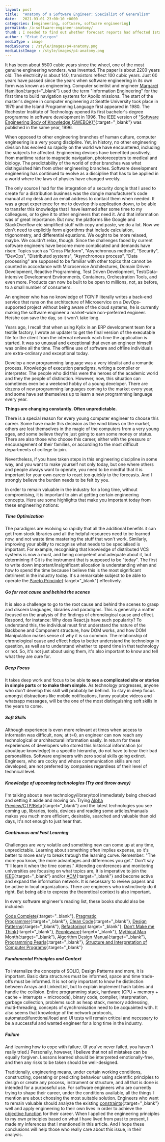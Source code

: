```yaml
---
layout: post
title:  "Anatomy of a Software Engineer: Specialist of Generalism"
date:   2021-03-01 23:00:10 +0000
categories: [engineering, software, software engineering]
permalink: /a-software-engineer-anatomy/
thumb : I needed to find out whether forecast reports had affected Istanbul stock market's closing prices. I just wanted to try what can be done with time series analysis methods..
author : "Erkut Evirgen"
mediaType : image
mediaSource : /style/images/p4-anatomy.png
mediaListImage : /style/images/p4-anatomy.png
---
```

It has been about 5500 cubic years since the wheel, one of the most genuine engineering wonders, was invented. The paper is about 2200 years old. The electricity is about 140, transistors reflect 100 cubic years. Just 60 years have passed since the years when software engineering in its own form was known as engineering. Computer scientist and engineer [Margaret Hamilton](https://en.wikipedia.org/wiki/Margaret_Hamilton_(software_engineer)){:target="_blank"}  used the term "Information Engineering" for the first time to build navigation systems for Apollo missions. The start of the master's degree in computer engineering at Seattle University took place in 1979 and the Island Programming Language first appeared in 1980. The Rochester Institute of Technology opened its first bachelor's degree programme in software development in 1996. The IEEE version of ["Software Engineering Body of Knowledge (SWEBOK)"](https://cs.fit.edu/~kgallagher/Schtick/Serious/SWEBOKv3.pdf){:target="_blank"} was published in the same year, 1996.

When opposed to other engineering branches of human culture, computer engineering is a very young discipline. Yet, in history, no other engineering division has evolved so rapidly on the world we have encountered, including the subjects he affected. Engineering devices have benefited positively, from maritime radar to magnetic navigation, photoreceptors to medical and biology. The predictability of the world of other branches was what distinguished him from other engineering branches. Software development engineering has continued to evolve as a discipline that has to be applied in a world where the laws of physics have changed weekly.

The only source I had for the integration of a security dongle that I used to create for a distribution business was the dongle manufacturer's code manual at my desk and an email address to contact them when needed. It was a great experience for me to develop this application down, to be able to transfer this knowledge that I have learned after some time to my colleagues, or to give it to other engineers that need it. And that information was of great importance.
But now, the platforms like Google and StackOverflow etc simplified stuff with copy and paste, we do a lot. Now we don't need to explicitly form algorithms that include calculation, trigonometry, and differential equations. We ought to be more relaxed, maybe. We couldn't relax, though. Since the challenges faced by current software engineers have become more complicated and demands have risen: Topics such as "Cross Platform", "Asynchronous method", "Security", "DevOps", "Distributed systems", "Asynchronous process", "Data processing" are supposed to be familiar with other topics that cannot be counted in accordance with Microservice Architectures, Domain Driven Development, Reactive Programming, Test Driven Development, Test/Data-intensive Development Environments, Containers, Orchestration Tools, and even more. Products can now be built to be open to millions, not, as before, to a small number of consumers.

An engineer who has no knowledge of TCP/IP literally writes a back-end service that runs on the architecture of Microservice on a DevOps-supported project without being aware of the cloud systems, he is currently making the software engineer a market-wide non-preferred engineer. He/she can save the day, so it won't take long.

Years ago, I recall that when using Kylix in an ERP development team for a textile factory, I wrote an updater to get the final version of the executable file for the client from the internal network each time the application is started. It was so unusual and exceptional that even an engineer himself was online all the time. The offline use of software and offline individuals are extra-ordinary and exceptional today.

Develop a new programming language was a very idealist and a romantic process. Knowledge of execution paradigms, writing a compiler or interpreter. The people who did this were the heroes of the academic world and they the people of distinction. However, now, this situation can sometimes even be a weekend hobby of a young developer. There are dozens of new programming languages coming to the market every year, and some have set themselves up to learn a new programming language every year.

**Things are changing constantly. Often unpredictable.**

There is a special reason for every young computer engineer to choose this career. Some have made this decision as the wind blows on the market, others are lost themselves in the magic of the computers from a very young ages, and some believe they're just going to earn some money or status. There are also those who choose this career, either with the pressure or encouragement of their families, or according to the most difficult departments of college to join.

Nevertheless, if you have taken steps in this engineering discipline in some way, and you want to make yourself not only today, but one where others and people always want to operate, you need to be mindful that it is important for your own career to react too quickly to the forecasts. And I strongly believe the burden needs to be felt by you.

In order to remain valuable in the industry for a long time, without compromising, it is important to aim at getting certain engineering concepts. Here are some highlights that make you important today from these engineering notions:

##### Time Optimization

The paradigms are evolving so rapidly that all the additional benefits it can get from stock libraries and all the helpful resources need to be learned now, and not waste time mastering the stuff that won't work. Similarly, improving your ability to recognise what needs to be specialised is important. For example, recognising that knowledge of distributed VCS systems is now a must, and being competent and adequate about it, but determining if Git is the instrument that is supposed to be "today". The first to write down important/insignificant allocation is understanding when and how to spend the time because I believe this is the most significant detriment in the industry today. It's a remarkable subject to be able to operate the [Pareto Principle](https://en.wikipedia.org/wiki/Pareto_principle){:target="_blank"} effectively.

##### Go for root cause and behind the scenes

It is also a challenge to go to the root cause and behind the scenes to grasp and discern languages, libraries and paradigms. This is generally a matter focused on the analysis of the findings of chronological cause and effect. Respond, for instance: Why does React.js have such popularity? To understand this, the individual must first understand the nature of the Backbone and Component structure, how DOM works, and how DOM Manipulation makes sense of why it is so common. The relationship of chronological cause and effect helps to better understand the technology in question, as well as to understand whether to spend time in that technology or not. So, it's not just about using them, it's also important to know and tell what they are cure for.

##### Deep Focus

It takes deep work and focus to be able **to see a complicated site or stories in simple parts** or **to make them simple**. As technology progresses, anyone who don't develop this skill will probably be behind. To stay in deep focus amongst distractions like mobile notifications, funny youtube videos and whatsapp messages, will be the one of the most distinguishing soft skills in the years to come.

##### Soft Skills

Although experience is even more relevant at times when access to informatin was difficult, now, at t=0, an engineer can now reach any technological or architectural information easily. In return for these experiences of developers who stored this historical information (or aboutique knowledge) in a specific hierarchy, do not have to bear their bad personalities. Software engineers with zero social skills going extinct. Engineers, who are cocky and whose communication skills are not developed, are not preferred by companies regardless of their level of technical level.

##### Knowledge of upcoming technologies (Try and throw away)

I'm talking about a new technology/library/tool immediately being checked and setting it aside and moving on. Trying [Alpha Preview/CTP/Beta](https://stackoverflow.com/a/736475){:target="_blank"} and the latest technologies you see coming up, libraries, tools, devices and reading some articles/manuals makes you much more efficient, desirable, searched and valuable than old days, It's not enough to just hear that.

##### Continuous and Fast Learning

Challenges are very volatile and something new can come up at any time, unpredictable. Learning about something often implies expense, so it's better to move early to break through the learning curve. Remember: "The more you know, the more advantages and differences you get." Don't say "I'll learn it when the time comes." Attending conferences and monitoring universities are focusing on what topics are, It is imperative to join the [IEEE](https://www.ieee.org/){:target="_blank"}  and/or [ACM](https://www.acm.org/){:target="_blank"} and become active and expand the information network. It is necessary to review papers and be active in local organizations. There are engineers who instinctively do it right. But being able to express the theoretical context is also important.

In every software engineer's reading list, these books should also be included:

[Code Complete](https://www.amazon.co.uk/Code-Complete-Practical-Handbook-Construction/dp/0735619670){:target="_blank"},
[Pragmatic Programmer](https://www.amazon.co.uk/Pragmatic-Programmer-journey-mastery-Anniversary/dp/0135957052/){:target="_blank"},
[Clean Code](https://www.amazon.co.uk/Clean-Code-Handbook-Software-Craftsmanship/dp/0132350882/){:target="_blank"},
[Design Patterns](https://www.amazon.co.uk/Design-patterns-elements-reusable-object-oriented/dp/0201633612/){:target="_blank"},
[Refactoring](https://www.amazon.co.uk/Refactoring-Improving-Existing-Addison-Wesley-Technology/dp/0134757599/){:target="_blank"},
[Don’t Make me Think](https://www.amazon.co.uk/Dont-Make-Think-Revisited-Usability/dp/0321965515/){:target="_blank"},
[Peopleware](https://www.amazon.co.uk/Peopleware-Productive-Projects-Teams-3rd/dp/0321934113){:target="_blank"},
[Mythical Man Month](https://www.amazon.co.uk/Mythical-Man-Month-Software-Engineering-Anniversary/dp/0201835959/){:target="_blank"},
[Algorithm Design Manual](https://www.amazon.co.uk/Algorithm-Design-Manual-Computer-Science/dp/3030542556){:target="_blank"},
[Programming Pearls](https://www.amazon.co.uk/Programming-Pearls-Joe-Bentley/dp/8177588583){:target="_blank"},
[Structure and Interpretation of Computer Programs](https://www.amazon.co.uk/Structure-Interpretation-Computer-Electrical-Engineering/dp/0262510871/){:target="_blank"}

##### Fundamental Principles and Context

To internalize the concepts of SOLID, Design Patterns and more, it is important. Basic data structures must be informed, space and time trade-offs must be informed. It is not only important to know he distinction between Arrays and LinkedList, but to explain implement hash tables and handle the collision. Entire programming stack, hardware (CPU + memory + cache + interrupts + microcode), binary code, compiler, interpretation, garbage collection, problems such as heap stack, memory addressing, multi-threading, concepts of synchronisation need to be acquainted with. It also seems that knowledge of the network protocols, automated/functional/load and UI tests will remain critical and necessary to be a successful and wanted  engineer for a long time in the industry.

##### Failure

And learning how to cope with failure. (If you've never failed, you haven't really tried.) Personally, however, I believe that not all mistakes can be equally forgiven. Lessons learned should be interpreted emotionally-free, and then any risks to be taken should be well-designed.

Traditionally, engineering means, under certain working conditions, constructing, operating or predicting behaviour using scientific principles to design or create any process, instrument or structure, and all that is done is intended for a purposeful use. For software engineers who are currently trying to shape their career, under the conditions available, all the things I mention are about choosing the most suitable solution. Engineers who want to remain valuable should analyze the existing [constraints](https://www.arxterra.com/realistic-constraints-and-engineering-standards/#Constraint){:target="_blank"} well and apply engineering to their own lives in order to achieve the [objective function](https://abaqus-docs.mit.edu/2017/English/SIMACAEANLRefMap/simaanl-c-optobjectives.htm) for their career. When I applied the engineering principles to my own principles based on what I have lived from past to present, I made my inferences that I mentioned in this article. And I hope these conclusions will help those who really care about this issue, in their analysis.
